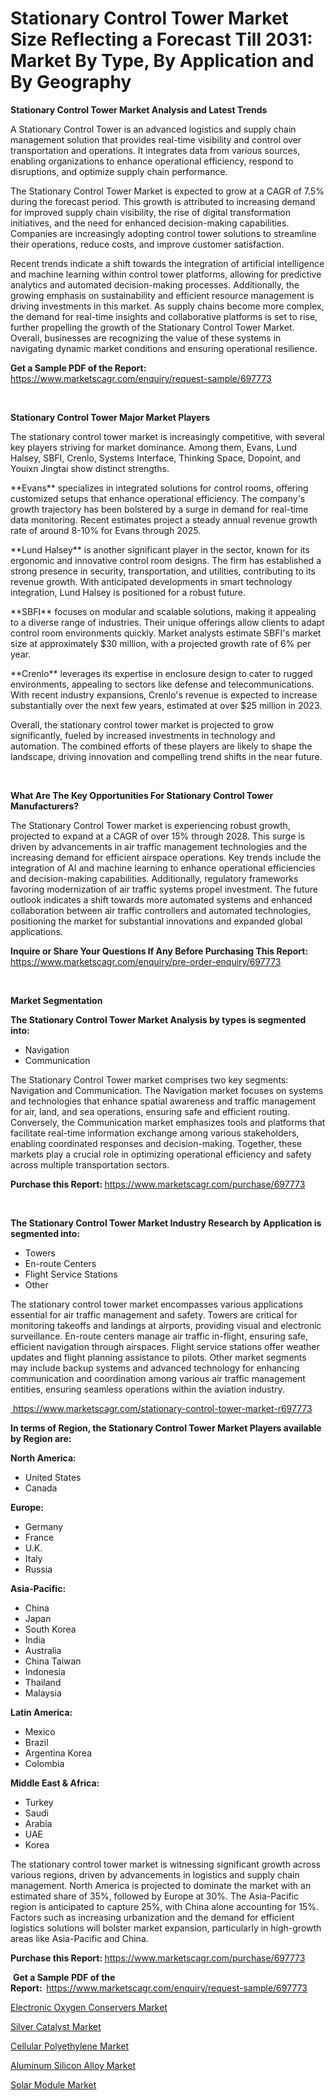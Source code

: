 <p><h1>Stationary Control Tower Market Size Reflecting a Forecast Till 2031: Market By Type, By Application and By Geography</h1></p><p><strong>Stationary Control Tower Market Analysis and Latest Trends</strong></p>
<p><p>A Stationary Control Tower is an advanced logistics and supply chain management solution that provides real-time visibility and control over transportation and operations. It integrates data from various sources, enabling organizations to enhance operational efficiency, respond to disruptions, and optimize supply chain performance.</p><p>The Stationary Control Tower Market is expected to grow at a CAGR of 7.5% during the forecast period. This growth is attributed to increasing demand for improved supply chain visibility, the rise of digital transformation initiatives, and the need for enhanced decision-making capabilities. Companies are increasingly adopting control tower solutions to streamline their operations, reduce costs, and improve customer satisfaction.</p><p>Recent trends indicate a shift towards the integration of artificial intelligence and machine learning within control tower platforms, allowing for predictive analytics and automated decision-making processes. Additionally, the growing emphasis on sustainability and efficient resource management is driving investments in this market. As supply chains become more complex, the demand for real-time insights and collaborative platforms is set to rise, further propelling the growth of the Stationary Control Tower Market. Overall, businesses are recognizing the value of these systems in navigating dynamic market conditions and ensuring operational resilience.</p></p>
<p><strong>Get a Sample PDF of the Report:&nbsp;</strong> <a href="https://www.marketscagr.com/enquiry/request-sample/697773?utm_campaign=1268&utm_medium=2&utm_source=Github&utm_content=ia&utm_term=29092024&utm_id=stationary-control-tower">https://www.marketscagr.com/enquiry/request-sample/697773</a></p>
<p>&nbsp;</p>
<p><strong>Stationary Control Tower Major Market Players</strong></p>
<p><p>The stationary control tower market is increasingly competitive, with several key players striving for market dominance. Among them, Evans, Lund Halsey, SBFI, Crenlo, Systems Interface, Thinking Space, Dopoint, and Youixn Jingtai show distinct strengths.</p><p>**Evans** specializes in integrated solutions for control rooms, offering customized setups that enhance operational efficiency. The company's growth trajectory has been bolstered by a surge in demand for real-time data monitoring. Recent estimates project a steady annual revenue growth rate of around 8-10% for Evans through 2025.</p><p>**Lund Halsey** is another significant player in the sector, known for its ergonomic and innovative control room designs. The firm has established a strong presence in security, transportation, and utilities, contributing to its revenue growth. With anticipated developments in smart technology integration, Lund Halsey is positioned for a robust future.</p><p>**SBFI** focuses on modular and scalable solutions, making it appealing to a diverse range of industries. Their unique offerings allow clients to adapt control room environments quickly. Market analysts estimate SBFI's market size at approximately $30 million, with a projected growth rate of 6% per year.</p><p>**Crenlo** leverages its expertise in enclosure design to cater to rugged environments, appealing to sectors like defense and telecommunications. With recent industry expansions, Crenlo's revenue is expected to increase substantially over the next few years, estimated at over $25 million in 2023.</p><p>Overall, the stationary control tower market is projected to grow significantly, fueled by increased investments in technology and automation. The combined efforts of these players are likely to shape the landscape, driving innovation and compelling trend shifts in the near future.</p></p>
<p>&nbsp;</p>
<p><strong>What Are The Key Opportunities For Stationary Control Tower Manufacturers?</strong></p>
<p><p>The Stationary Control Tower market is experiencing robust growth, projected to expand at a CAGR of over 15% through 2028. This surge is driven by advancements in air traffic management technologies and the increasing demand for efficient airspace operations. Key trends include the integration of AI and machine learning to enhance operational efficiencies and decision-making capabilities. Additionally, regulatory frameworks favoring modernization of air traffic systems propel investment. The future outlook indicates a shift towards more automated systems and enhanced collaboration between air traffic controllers and automated technologies, positioning the market for substantial innovations and expanded global applications.</p></p>
<p><strong>Inquire or Share Your Questions If Any Before Purchasing This Report:</strong> <a href="https://www.marketscagr.com/enquiry/pre-order-enquiry/697773?utm_campaign=1268&utm_medium=2&utm_source=Github&utm_content=ia&utm_term=29092024&utm_id=stationary-control-tower">https://www.marketscagr.com/enquiry/pre-order-enquiry/697773</a></p>
<p>&nbsp;</p>
<p><strong>Market Segmentation</strong></p>
<p><strong>The Stationary Control Tower Market Analysis by types is segmented into:</strong></p>
<p><ul><li>Navigation</li><li>Communication</li></ul></p>
<p><p>The Stationary Control Tower market comprises two key segments: Navigation and Communication. The Navigation market focuses on systems and technologies that enhance spatial awareness and traffic management for air, land, and sea operations, ensuring safe and efficient routing. Conversely, the Communication market emphasizes tools and platforms that facilitate real-time information exchange among various stakeholders, enabling coordinated responses and decision-making. Together, these markets play a crucial role in optimizing operational efficiency and safety across multiple transportation sectors.</p></p>
<p><strong>Purchase this Report:&nbsp;</strong><a href="https://www.marketscagr.com/purchase/697773?utm_campaign=1268&utm_medium=2&utm_source=Github&utm_content=ia&utm_term=29092024&utm_id=stationary-control-tower">https://www.marketscagr.com/purchase/697773</a></p>
<p>&nbsp;</p>
<p><strong>The Stationary Control Tower Market Industry Research by Application is segmented into:</strong></p>
<p><ul><li>Towers</li><li>En-route Centers</li><li>Flight Service Stations</li><li>Other</li></ul></p>
<p><p>The stationary control tower market encompasses various applications essential for air traffic management and safety. Towers are critical for monitoring takeoffs and landings at airports, providing visual and electronic surveillance. En-route centers manage air traffic in-flight, ensuring safe, efficient navigation through airspaces. Flight service stations offer weather updates and flight planning assistance to pilots. Other market segments may include backup systems and advanced technology for enhancing communication and coordination among various air traffic management entities, ensuring seamless operations within the aviation industry.</p></p>
<p><a href="https://www.marketscagr.com/stationary-control-tower-market-r697773?utm_campaign=1268&utm_medium=2&utm_source=Github&utm_content=ia&utm_term=29092024&utm_id=stationary-control-tower">&nbsp;https://www.marketscagr.com/stationary-control-tower-market-r697773</a></p>
<p><strong>In terms of Region, the Stationary Control Tower Market Players available by Region are:</strong></p>
<p>
    <p> <strong> North America: </strong>
        <ul>
            <li>United States</li>
            <li>Canada</li>
        </ul>
        </p> 
    <p> <strong> Europe: </strong>
        <ul>
            <li>Germany</li>
            <li>France</li>
            <li>U.K.</li>
            <li>Italy</li>
            <li>Russia</li>
        </ul>
        </p> 
    <p> <strong> Asia-Pacific: </strong>
        <ul>
            <li>China</li>
            <li>Japan</li>
            <li>South Korea</li>
            <li>India</li>
            <li>Australia</li>
            <li>China Taiwan</li>
            <li>Indonesia</li>
            <li>Thailand</li>
            <li>Malaysia</li>
        </ul>
        </p> 
    <p> <strong> Latin America: </strong>
        <ul>
            <li>Mexico</li>
            <li>Brazil</li>
            <li>Argentina Korea</li>
            <li>Colombia</li>
        </ul>
        </p> 
    <p> <strong> Middle East & Africa: </strong>
        <ul>
            <li>Turkey</li>
            <li>Saudi</li>
            <li>Arabia</li>
            <li>UAE</li>
            <li>Korea</li>
        </ul>
    </p>
    </p>
<p><p>The stationary control tower market is witnessing significant growth across various regions, driven by advancements in logistics and supply chain management. North America is projected to dominate the market with an estimated share of 35%, followed by Europe at 30%. The Asia-Pacific region is anticipated to capture 25%, with China alone accounting for 15%. Factors such as increasing urbanization and the demand for efficient logistics solutions will bolster market expansion, particularly in high-growth areas like Asia-Pacific and China.</p></p>
<p><strong>Purchase this Report: </strong><a href="https://www.marketscagr.com/purchase/697773?utm_campaign=1268&utm_medium=2&utm_source=Github&utm_content=ia&utm_term=29092024&utm_id=stationary-control-tower">https://www.marketscagr.com/purchase/697773</a></p>
<p>&nbsp;<strong>Get a Sample PDF of the Report:&nbsp;&nbsp;</strong><a href="https://www.marketscagr.com/enquiry/request-sample/697773?utm_campaign=1268&utm_medium=2&utm_source=Github&utm_content=ia&utm_term=29092024&utm_id=stationary-control-tower">https://www.marketscagr.com/enquiry/request-sample/697773</a></p>
<p><strong></strong></p>
<p><p><a href="https://issuu.com/reportprime-2/docs/electronic-oxygen-conservers-market_70a9d7bd53aa53?utm_campaign=1268&utm_medium=2&utm_source=Github&utm_content=ia&utm_term=29092024&utm_id=stationary-control-tower">Electronic Oxygen Conservers Market</a></p><p><a href="https://www.linkedin.com/pulse/silver-catalyst-market-outlook-complete-industry-analysis-jpjrc?utm_campaign=1268&utm_medium=2&utm_source=Github&utm_content=ia&utm_term=29092024&utm_id=stationary-control-tower">Silver Catalyst Market</a></p><p><a href="https://www.linkedin.com/pulse/cellular-polyethylene-market-research-report-exploring-size-1o5qc?utm_campaign=1268&utm_medium=2&utm_source=Github&utm_content=ia&utm_term=29092024&utm_id=stationary-control-tower">Cellular Polyethylene Market</a></p><p><a href="https://www.linkedin.com/pulse/global-aluminum-silicon-alloy-market-product-type-application-2vdnc?utm_campaign=1268&utm_medium=2&utm_source=Github&utm_content=ia&utm_term=29092024&utm_id=stationary-control-tower">Aluminum Silicon Alloy Market</a></p><p><a href="https://issuu.com/reportprime-2/docs/solar-module-market-size-2030.pptx_6d204891bfccac?utm_campaign=1268&utm_medium=2&utm_source=Github&utm_content=ia&utm_term=29092024&utm_id=stationary-control-tower">Solar Module Market</a></p></p>